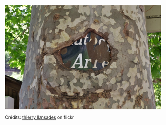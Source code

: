 ![Célestin](/images/2022-03-04.jpg)

Crédits: [thierry llansades](https://www.flickr.com/people/llansades/) on flickr